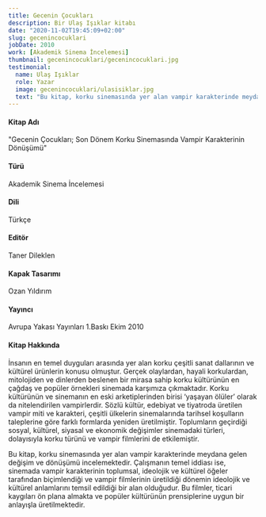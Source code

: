 ```yaml
---
title: Gecenin Çocukları
description: Bir Ulaş Işıklar kitabı
date: "2020-11-02T19:45:09+02:00"
slug: gecenincocuklari
jobDate: 2010
work: [Akademik Sinema İncelemesi]
thumbnail: gecenincocuklari/gecenincocuklari.jpg
testimonial:
  name: Ulaş Işıklar
  role: Yazar
  image: gecenincocuklari/ulasisiklar.jpg
  text: "Bu kitap, korku sinemasında yer alan vampir karakterinde meydana gelen değişim ve dönüşümü incelemektedir."
---
```


#### Kitap Adı
"Gecenin Çocukları; Son Dönem Korku Sinemasında Vampir Karakterinin Dönüşümü"
#### Türü
Akademik Sinema İncelemesi
#### Dili
Türkçe
#### Editör
Taner Dileklen
#### Kapak Tasarımı
Ozan Yıldırım
#### Yayıncı
Avrupa Yakası Yayınları
1.Baskı
Ekim 2010

#### Kitap Hakkında
İnsanın en temel duyguları arasında yer alan korku çeşitli sanat dallarının ve kültürel ürünlerin konusu olmuştur. Gerçek olaylardan, hayali korkulardan, mitolojiden ve dinlerden beslenen bir mirasa sahip korku kültürünün en çağdaş ve popüler örnekleri sinemada karşımıza çıkmaktadır. Korku kültürünün ve sinemanın en eski arketiplerinden birisi ‘yaşayan ölüler’ olarak da nitelendirilen vampirlerdir. Sözlü kültür, edebiyat ve tiyatroda üretilen vampir miti ve karakteri, çeşitli ülkelerin sinemalarında tarihsel koşulların taleplerine göre farklı formlarda yeniden üretilmiştir. Toplumların geçirdiği sosyal, kültürel, siyasal ve ekonomik değişimler sinemadaki türleri, dolayısıyla korku türünü ve vampir filmlerini de etkilemiştir.

Bu kitap, korku sinemasında yer alan vampir karakterinde meydana gelen değişim ve dönüşümü incelemektedir. Çalışmanın temel iddiası ise, sinemada vampir karakterinin toplumsal, ideolojik ve kültürel öğeler tarafından biçimlendiği ve vampir filmlerinin üretildiği dönemin ideolojik ve kültürel anlamlarını temsil edildiği bir alan olduğudur. Bu filmler, ticari kaygıları ön plana almakta ve popüler kültürünün prensiplerine uygun bir anlayışla üretilmektedir.
